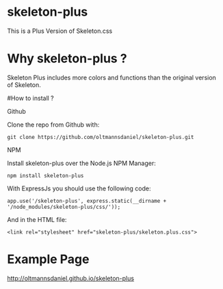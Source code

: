 # skeleton-plus
This is a Plus Version of Skeleton.css


# Why skeleton-plus ?
Skeleton Plus includes more colors and functions than the original version of Skeleton.


#How to install ?

Github

  Clone the repo from Github with:

  `git clone https://github.com/oltmannsdaniel/skeleton-plus.git`

NPM

  Install skeleton-plus over the Node.js NPM Manager:

  `npm install skeleton-plus`

  With ExpressJs you should use the following code:

  `app.use('/skeleton-plus', express.static(__dirname + '/node_modules/skeleton-plus/css/'));`

  And in the HTML file:

  `<link rel="stylesheet" href="skeleton-plus/skeleton.plus.css">`


# Example Page
http://oltmannsdaniel.github.io/skeleton-plus
